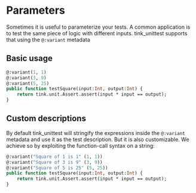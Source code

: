 # Parameters

Sometimes it is useful to parameterize your tests. A common application is to test the same piece of logic with different inputs.
tink_unittest supports that using the `@:variant` metadata

## Basic usage

```haxe
@:variant(1, 1)
@:variant(3, 9)
@:variant(5, 25)
public function testSquare(input:Int, output:Int) {
	return tink.unit.Assert.assert(input * input == output);
}
```

## Custom descriptions

By default tink_unittest will stringify the expressions inside the `@:variant` metadata and use it as the test description.
But it is also customizable. We achieve so by exploiting the function-call syntax on a string:

```haxe
@:variant("Square of 1 is 1" (1, 1))
@:variant("Square of 3 is 9" (3, 9))
@:variant("Square of 5 is 25" (5, 25))
public function testSquare(input:Int, output:Int) {
	return tink.unit.Assert.assert(input * input == output);
}
```